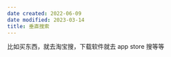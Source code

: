 ```yaml
---
date created: 2022-06-09
date modified: 2023-03-14
title: 垂直搜索
---
```


比如买东西，就去淘宝搜，下载软件就去 app store 搜等等
